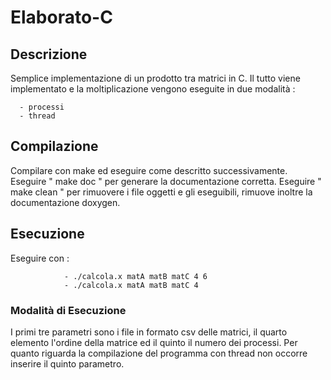 # Elaborato-C

## Descrizione
Semplice implementazione di un prodotto tra matrici in C.
Il tutto viene implementato e la moltiplicazione vengono eseguite in due modalità :

      - processi
      - thread

## Compilazione
Compilare con make ed eseguire come descritto successivamente.
Eseguire " make doc " per generare la documentazione corretta.
Eseguire " make clean " per rimuovere i file oggetti e gli eseguibili, rimuove inoltre la documentazione doxygen.

## Esecuzione
Eseguire con :

                - ./calcola.x matA matB matC 4 6
                - ./calcola.x matA matB matC 4
### Modalità di Esecuzione
I primi tre parametri sono i file in formato csv delle matrici, il quarto elemento l'ordine della matrice ed il quinto il numero dei processi.
Per quanto riguarda la compilazione del programma con thread non occorre inserire il quinto parametro.
